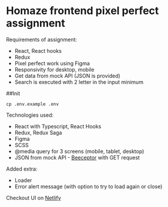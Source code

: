 # Homaze frontend pixel perfect assignment

Requirements of assignment:

- React, React hooks
- Redux
- Pixel perfect work using Figma
- Responsivity for desktop, mobile
- Get data from mock API (JSON is provided)
- Search is executed with 2 letter in the input minimum

##Init

```
cp .env.example .env
```

Technologies used:

- React with Typescript, React Hooks
- Redux, Redux Saga
- Figma
- SCSS
- @media query for 3 screens (mobile, tablet, desktop)
- JSON from mock API - [Beeceptor](https://homaze-list.free.beeceptor.com) with GET request

Added extra:

- Loader
- Error alert message (with option to try to load again or close)

Checkout UI on [Netlify](https://contracts-list.netlify.app/)

